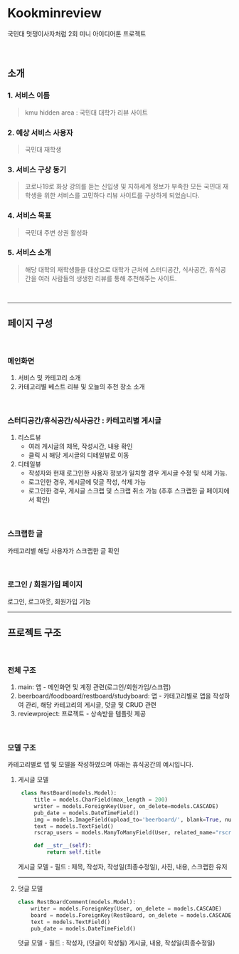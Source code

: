 # **Kookminreview**
국민대 멋쟁이사자처럼 2회 미니 아이디어톤 프로젝트
</br>  
</br>

## **소개**  
### 1. 서비스 이름
> kmu hidden area : 국민대 대학가 리뷰 사이트

### 2. 예상 서비스 사용자
> 국민대 재학생

### 3. 서비스 구상 동기
> 코로나19로 화상 강의를 듣는 신입생 및 지하세계 정보가 부족한 모든 국민대 재학생을 위한 서비스를 고민하다 리뷰 사이트를 구상하게 되었습니다.

### 4. 서비스 목표
> 국민대 주변 상권 활성화

### 5. 서비스 소개
> 해당 대학의 재학생들을 대상으로 대학가 근처에 스터디공간, 식사공간, 휴식공간을 여러 사람들의 생생한 리뷰를 통해 추천해주는 사이트.

</br>

- - -

## **페이지 구성** ##
</br>

### **메인화면**
1. 서비스 및 카테고리 소개
2. 카테고리별 베스트 리뷰 및 오늘의 추천 장소 소개

</br>

### **스터디공간/휴식공간/식사공간 : 카테고리별 게시글**
1. 리스트뷰
   * 여러 게시글의 제목, 작성시간, 내용 확인
   * 클릭 시 해당 게시글의 디테일뷰로 이동
2. 디테일뷰
   * 작성자와 현재 로그인한 사용자 정보가 일치할 경우 게시글 수정 및 삭제 가능.
   * 로그인한 경우, 게시글에 덧글 작성, 삭제 가능
   * 로그인한 경우, 게시글 스크랩 및 스크랩 취소 가능 (추후 스크랩한 글 페이지에서 확인)  

</br>

### **스크랩한 글** ###
카테고리별 해당 사용자가 스크랩한 글 확인

</br>

### **로그인 / 회원가입 페이지** ###
로그인, 로그아웃, 회원가입 기능


- - -
## **프로젝트 구조** ##

</br>

### **전체 구조** ###
1. main: 앱 - 메인화면 및 계정 관련(로그인/회원가입/스크랩)
2. beerboard/foodboard/restboard/studyboard: 앱 - 카테고리별로 앱을 작성하여 관리, 해당 카테고리의 게시글, 덧글 및 CRUD 관련
3. reviewproject: 프로젝트 - 상속받을 템플릿 제공

</br>

### **모델 구조** ###
카테고리별로 앱 및 모델을 작성하였으며 아래는 휴식공간의 예시입니다.

1. 게시글 모델
   ``` python
    class RestBoard(models.Model):
        title = models.CharField(max_length = 200)
        writer = models.ForeignKey(User, on_delete=models.CASCADE)
        pub_date = models.DateTimeField()
        img = models.ImageField(upload_to='beerboard/', blank=True, null=True)
        text = models.TextField()
        rscrap_users = models.ManyToManyField(User, related_name="rscraps")

        def __str__(self):
            return self.title

    ```
    게시글 모델 - 필드 : 제목, 작성자, 작성일(최종수정일), 사진, 내용, 스크랩한 유저  
    - - -
2. 덧글 모델
    ``` python
    class RestBoardComment(models.Model):
        writer = models.ForeignKey(User, on_delete = models.CASCADE)
        board = models.ForeignKey(RestBoard, on_delete = models.CASCADE, related_name="comments")
        text = models.TextField()
        pub_date = models.DateTimeField()
    ```
    덧글 모델 - 필드 : 작성자, (덧글이 작성될) 게시글, 내용, 작성일(최종수정일)